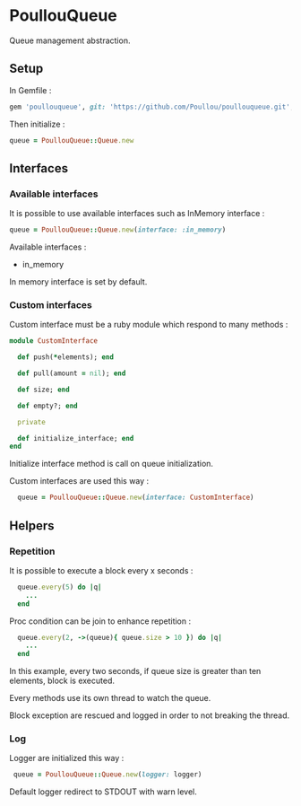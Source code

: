 # PoullouQueue

Queue management abstraction.

## Setup

  In Gemfile :

  ```ruby
  gem 'poullouqueue', git: 'https://github.com/Poullou/poullouqueue.git', branch: 'master'
  ```

  Then initialize :

  ```ruby
  queue = PoullouQueue::Queue.new
  ```

## Interfaces

### Available interfaces

It is possible to use available interfaces such as InMemory interface :

  ```ruby
  queue = PoullouQueue::Queue.new(interface: :in_memory)
  ```

Available interfaces :
* in_memory

In memory interface is set by default.

### Custom interfaces

Custom interface must be a ruby module which respond to many methods :

  ```ruby
  module CustomInterface

    def push(*elements); end

    def pull(amount = nil); end

    def size; end

    def empty?; end

    private

    def initialize_interface; end
  end
  ```

Initialize interface method is call on queue initialization.

Custom interfaces are used this way :

  ```ruby
    queue = PoullouQueue::Queue.new(interface: CustomInterface)
  ```

## Helpers

### Repetition

It is possible to execute a block every x seconds :

  ```ruby
    queue.every(5) do |q|
      ...
    end
  ```

Proc condition can be join to enhance repetition :

  ```ruby
    queue.every(2, ->(queue){ queue.size > 10 }) do |q|
      ...
    end
  ```

In this example, every two seconds, if queue size is greater than ten elements, block is executed.

Every methods use its own thread to watch the queue.

Block exception are rescued and logged in order to not breaking the thread.

### Log

Logger are initialized this way :

  ```ruby
   queue = PoullouQueue::Queue.new(logger: logger)
  ```

Default logger redirect to STDOUT with warn level.

